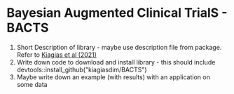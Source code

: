 # Bayesian Augmented Clinical TrialS - BACTS

1) Short Description of library - maybe use description file from package. Refer to [Kiagias et al (2021)](https://www.frontiersin.org/article/10.3389/fmedt.2021.719380)
2) Write down code to download and install library - this should include devtools::install_github("kiagiasdim/BACTS")
3) Maybe write down an example (with results) with an application on some data

